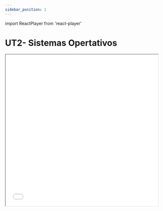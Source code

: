 ```yaml
---
sidebar_position: 1
---
```

import ReactPlayer from 'react-player'

# UT2- Sistemas Opertativos

<div>
    <iframe src="/so/UT2 - Introducción a los sistemas operativos.pdf" width="100%" height="500px" />
</div>
